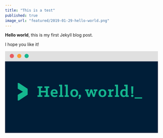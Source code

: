 ```yaml
---
title: "This is a test"
published: true
image_url: "featured/2019-01-29-hello-world.png"
---
```


**Hello world**, this is my first Jekyll blog post.

I hope you like it!

![Hello world image](/assets/images/posts/2019-01-29/hello-world.png)
